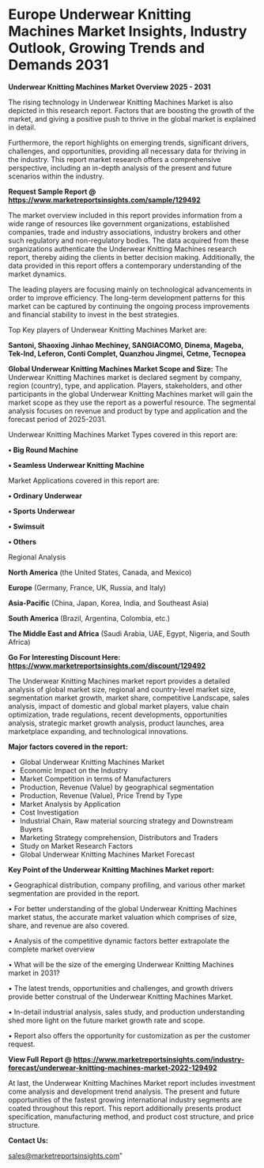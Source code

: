 # Europe Underwear Knitting Machines Market Insights, Industry Outlook, Growing Trends and Demands 2031

<Strong> Underwear Knitting Machines Market Overview 2025 - 2031</strong>

The rising technology in Underwear Knitting Machines Market is also depicted in this research report. Factors that are boosting the growth of the market, and giving a positive push to thrive in the global market is explained in detail.

Furthermore, the report highlights on emerging trends, significant drivers, challenges, and opportunities, providing all necessary data for thriving in the industry. This report market research offers a comprehensive perspective, including an in-depth analysis of the present and future scenarios within the industry.

<strong>Request Sample Report @ <a href=https://www.marketreportsinsights.com/sample/129492>https://www.marketreportsinsights.com/sample/129492</a></strong>

The market overview included in this report provides information from a wide range of resources like government organizations, established companies, trade and industry associations, industry brokers and other such regulatory and non-regulatory bodies. The data acquired from these organizations authenticate the Underwear Knitting Machines research report, thereby aiding the clients in better decision making. Additionally, the data provided in this report offers a contemporary understanding of the market dynamics.

The leading players are focusing mainly on technological advancements in order to improve efficiency. The long-term development patterns for this market can be captured by continuing the ongoing process improvements and financial stability to invest in the best strategies.

Top Key players of Underwear Knitting Machines Market are:

<strong>Santoni, Shaoxing Jinhao Mechiney, SANGIACOMO, Dinema, Mageba, Tek-Ind, Leferon, Conti Complet, Quanzhou Jingmei, Cetme, Tecnopea</strong>

<strong><b>Global Underwear Knitting Machines Market Scope and Size:</b></strong>
The Underwear Knitting Machines market is declared segment by company, region (country), type, and application. Players, stakeholders, and other participants in the global Underwear Knitting Machines market will gain the market scope as they use the report as a powerful resource. The segmental analysis focuses on revenue and product by type and application and the forecast period of 2025-2031.

Underwear Knitting Machines Market Types covered in this report are:

<strong>• Big Round Machine

• Seamless Underwear Knitting Machine</strong>

Market Applications covered in this report are:

<strong>• Ordinary Underwear

• Sports Underwear

• Swimsuit

• Others</strong> 

Regional Analysis

<strong>North America</strong> (the United States, Canada, and Mexico)

<strong>Europe</strong> (Germany, France, UK, Russia, and Italy)

<strong>Asia-Pacific</strong> (China, Japan, Korea, India, and Southeast Asia)

<strong>South America</strong> (Brazil, Argentina, Colombia, etc.)

<strong>The Middle East and Africa</strong> (Saudi Arabia, UAE, Egypt, Nigeria, and South Africa)

<strong>Go For Interesting Discount Here: <a href=https://www.marketreportsinsights.com/discount/129492>https://www.marketreportsinsights.com/discount/129492</a></strong>

The Underwear Knitting Machines market report provides a detailed analysis of global market size, regional and country-level market size, segmentation market growth, market share, competitive Landscape, sales analysis, impact of domestic and global market players, value chain optimization, trade regulations, recent developments, opportunities analysis, strategic market growth analysis, product launches, area marketplace expanding, and technological innovations.

<strong><b>Major factors covered in the report:</b></strong>
<ul>
  <li>Global Underwear Knitting Machines Market </li>
  <li>Economic Impact on the Industry</li>
  <li>Market Competition in terms of Manufacturers</li>
  <li>Production, Revenue (Value) by geographical segmentation</li>
  <li>Production, Revenue (Value), Price Trend by Type</li>
  <li>Market Analysis by Application</li>
  <li>Cost Investigation</li>
  <li>Industrial Chain, Raw material sourcing strategy and Downstream Buyers</li>
  <li>Marketing Strategy comprehension, Distributors and Traders</li>
  <li>Study on Market Research Factors</li>
  <li>Global Underwear Knitting Machines Market Forecast</li>
</ul>

<strong><b>Key Point of the Underwear Knitting Machines Market report:</b></strong>

• Geographical distribution, company profiling, and various other market segmentation are provided in the report.

• For better understanding of the global Underwear Knitting Machines market status, the accurate market valuation which comprises of size, share, and revenue are also covered.

• Analysis of the competitive dynamic factors better extrapolate the complete market overview

• What will be the size of the emerging Underwear Knitting Machines market in 2031?

• The latest trends, opportunities and challenges, and growth drivers provide better construal of the Underwear Knitting Machines Market.

• In-detail industrial analysis, sales study, and production understanding shed more light on the future market growth rate and scope.

• Report also offers the opportunity for customization as per the customer request.

<strong><b>View Full Report @ <a href=https://www.marketreportsinsights.com/industry-forecast/underwear-knitting-machines-market-2022-129492>https://www.marketreportsinsights.com/industry-forecast/underwear-knitting-machines-market-2022-129492</a></b></strong>


At last, the Underwear Knitting Machines Market report includes investment come analysis and development trend analysis. The present and future opportunities of the fastest growing international industry segments are coated throughout this report. This report additionally presents product specification, manufacturing method, and product cost structure, and price structure.

<strong>Contact Us:</strong>

sales@marketreportsinsights.com"
